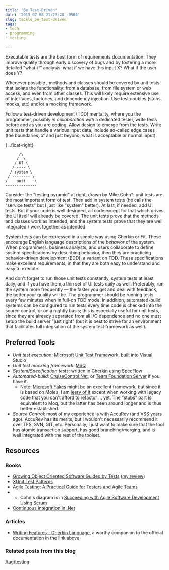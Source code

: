 ```yaml
---
title: 'Be Test-Driven'
date: '2013-07-08 21:23:28 -0500'
slug: tackle_be_test-driven
tags:
- tech
- programming
- testing

---
```


Executable tests are the best form of requirements documentation. They improve
quality through early discovery of bugs and by fostering a more detailed
"what-if" analysis: what if we have this input X? What if the user does Y?

<!-- truncate -->

Whenever possible , methods and classes should be covered by unit tests that
isolate the functionality: from a database, from file system or web access, and
even from other classes. This will likely require extensive use of interfaces,
factories, and dependency injection. Use test doubles (stubs, mocks, etc) and/or
a mocking framework.

Follow a test-driven development (TDD) mentality, where you the programmer,
possibly _in collaboration with_ a dedicated tester, write tests before and as
you are coding. Allow design to emerge from the tests. Write unit tests that
handle a various input data, include so-called edge cases (the boundaries, of
and just beyond, what is acceptable or normal input).

{: .float-right}
```none
      /\
     /  \
    / UI \
   / ---- \
  / system \
 / -------- \
/    unit    \
--------------
```

Consider the "testing pyramid" at right, drawn by Mike Cohn*: unit tests are the
most important form of test. Then add in system tests (he calls the "service
tests" but I just like "system" better). At last, if needed, add UI tests. But
if your code is well designed, all code except for that which drives the UI
itself will already be covered. The unit tests prove that the methods and
classes work as intended, and the system tests prove that they are well
integrated / work together as intended.


System tests can be expressed in a simple way using Gherkin or Fit. These
encourage English language descriptions of the _behavior_ of the system. When
programmers, business analysts, and users collaborate to define system
specifications by describing behavior, then they are practicing behavior-driven
development (BDD), a variant on TDD. These specifications make excellent
requirements, in that they are both easy to understand and easy to execute.

And don't forget to run those unit tests constantly, system tests at least
daily, and if you have them,a thin set of UI tests daily as well. Preferably,
run the system more frequently &mdash; the faster you get and deal with
feedback, the better your quality will be. The programmer should be running
tests every few minutes when in full-on TDD mode. In addition, automated-build
systems can be configured to run tests every time code is checked into the
source control, or on a nightly basis; this is especially useful for unit tests,
since they are already separated from all I/O dependence and no one must setup
the build server "just right" (but it is best to strive for an environment that
facilitates full integration of the system test framework as well).

## Preferred Tools

* _Unit test execution:_ [Microsoft Unit Test Framework](http://msdn.microsoft.com/en-us/library/dd264975.aspx), built into Visual Studio
* _Unit test mocking framework:_ [MoQ](http://code.google.com/p/moq/)
* _System/Specification tests:_ written in [Gherkin](https://github.com/cucumber/cucumber/wiki/Gherkin) using [SpecFlow](http://www.specflow.org/specflownew/)
* _Automated-build:_ [CruiseControl.Net](http://www.cruisecontrolnet.org/), or [Team Foundation Server](http://msdn.microsoft.com/en-us/magazine/jj721597.aspx) if you have it.
    * Note: [Microsoft Fakes](http://msdn.microsoft.com/en-us/library/hh549175.aspx) might be an excellent framework, but since it is based on Moles, I am [leery of it](/archive/2012/04/moles-no-longer-fit-for-unit-tests.html) except when working with legacy code that you can't afford to refactor &hellip; yet. The "stubs" part is equivalent to Moq, but the latter has been around longer and is thus better established.
* _Source Control:_ most of my experience is with [AccuRev](http://www.accurev.com/) (and VSS years ago). AccuRev has its merits, but I wouldn't necessarily recommend it over TFS, SVN, GIT, etc. Personally, I just want to make sure that the tool has atomic transaction support, has good branching/merging, and is well integrated with the rest of the toolset.

## Resources

### Books

* [Growing Object Oriented Software Guided by Tests](http://www.growing-object-oriented-software.com/) ([my review](/archive/2012/05/review-growing-object-oriented-software-guided-by-tests.html))
* [XUnit Test Patterns](http://xunitpatterns.com/)
* [Agile Testing: A Practical Guide for Testers and Agile Teams](http://www.agiletester.ca/)
* * Cohn's diagram is in [Succeeding with Agile Software Development Using Scrum](http://www.succeedingwithagile.com/)
* [Continuous Integration in .Net](http://www.manning.com/kawalerowicz/)

### Articles

* [Writing Features - Gherkin Language](http://docs.behat.org/guides/1.gherkin.html), a worthy companion to the official documentation in the link above

### Related posts from this blog

[/tag/testing](/tag/testing)
